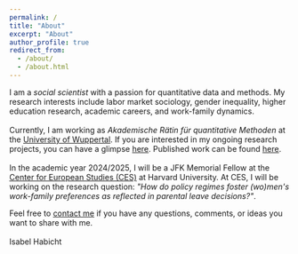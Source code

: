 ```yaml
---
permalink: /
title: "About"
excerpt: "About"
author_profile: true
redirect_from: 
  - /about/
  - /about.html
---
```


I am a <i>social scientist</i> with a passion for quantitative data and methods. My research interests include labor market sociology, gender inequality, higher education research, academic careers, and work-family dynamics. <br> <br>
Currently, I am working as <i>Akademische Rätin für quantitative Methoden</i> at the <a href="https://www.org-soz.uni-wuppertal.de/de/team/detail/habicht/">University of Wuppertal</a>. If you are interested in my ongoing research projects, you can have a glimpse <a href="https://isabelhabicht.github.io/research/">here</a>. Published work can be found <a href="https://isabelhabicht.github.io/publications/">here</a>. <br> <br>
In the academic year 2024/2025, I will be a JFK Memorial Fellow at the <a href="https://ces.fas.harvard.edu/">Center for European Studies (CES)</a> at Harvard University. At CES, I will be working on the research question: <i>"How do policy regimes foster (wo)men's work-family preferences as reflected in parental leave decisions?"</i>. 

Feel free to <a href="mailto:habicht@uni-wuppertal.de">contact me</a> if you have any questions, comments, or ideas you want to share with me. <br> <br>
Isabel Habicht
